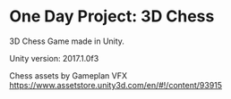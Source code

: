 # One Day Project: 3D Chess
3D Chess Game made in Unity.

Unity version: 2017.1.0f3

Chess assets by Gameplan VFX https://www.assetstore.unity3d.com/en/#!/content/93915